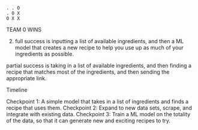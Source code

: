 ```
. . O
. O X
O X X
```

TEAM 0 WINS

2. full success is inputting a list of available ingredients, and then a ML model that creates a new recipe to help you use up as much of your ingredients as possible.

partial success is taking in a list of available ingredients, and then finding a recipe that matches most of the ingredients, and then sending the appropriate link.

Timeline

Checkpoint 1: A simple model that takes in a list of ingredients and finds a recipe that uses them.
Checkpoint 2: Expand to new data sets, scrape, and integrate with existing data.
Checkpoint 3: Train a ML model on the totality of the data, so that it can generate new and exciting recipes to try.
